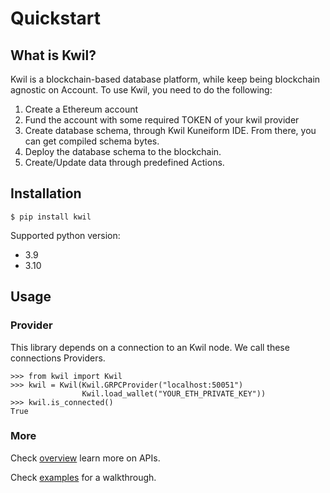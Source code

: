 # Quickstart

## What is Kwil?

Kwil is a blockchain-based database platform, while keep being blockchain agnostic on Account. 
To use Kwil, you need to do the following:
1. Create a Ethereum account
2. Fund the account with some required TOKEN of your kwil provider
3. Create database schema, through Kwil Kuneiform IDE. From there, you can get compiled schema bytes.
4. Deploy the database schema to the blockchain.
5. Create/Update data through predefined Actions.


## Installation

`$ pip install kwil`

Supported python version:
* 3.9
* 3.10


## Usage

### Provider
This library depends on a connection to an Kwil node. We call these connections Providers.


```
>>> from kwil import Kwil
>>> kwil = Kwil(Kwil.GRPCProvider("localhost:50051")
                Kwil.load_wallet("YOUR_ETH_PRIVATE_KEY"))
>>> kwil.is_connected()
True
```


### More

Check [overview](./overview.md) learn more on APIs.

Check [examples](./examples.md) for a walkthrough.